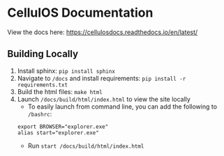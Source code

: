 # CellulOS Documentation

View the docs here: https://cellulosdocs.readthedocs.io/en/latest/

## Building Locally
1. Install sphinx: `pip install sphinx`
2. Navigate to `/docs` and install requirements: `pip install -r requirements.txt`
3. Build the html files: `make html`
4. Launch `/docs/build/html/index.html` to view the site locally
    - To easily launch from command line, you can add the following to `/bashrc`:
    ```
    export BROWSER="explorer.exe"
    alias start="explorer.exe"
    ```
    - Run `start /docs/build/html/index.html`